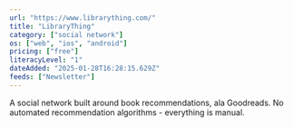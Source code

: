 ```yaml
---
url: "https://www.librarything.com/"
title: "LibraryThing"
category: ["social network"]
os: ["web", "ios", "android"]
pricing: ["free"]
literacyLevel: "1"
dateAdded: "2025-01-28T16:28:15.629Z"
feeds: ["Newsletter"]
---
```


A social network built around book recommendations, ala Goodreads. No automated recommendation algorithms - everything is manual.